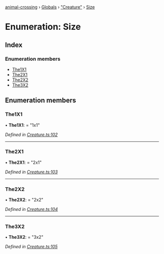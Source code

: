 [animal-crossing](../README.md) › [Globals](../globals.md) › ["Creature"](../modules/_creature_.md) › [Size](_creature_.size.md)

# Enumeration: Size

## Index

### Enumeration members

* [The1X1](_creature_.size.md#the1x1)
* [The2X1](_creature_.size.md#the2x1)
* [The2X2](_creature_.size.md#the2x2)
* [The3X2](_creature_.size.md#the3x2)

## Enumeration members

###  The1X1

• **The1X1**: = "1x1"

*Defined in [Creature.ts:102](https://github.com/Norviah/animal-crossing/blob/0da76a6/module/types/Creature.ts#L102)*

___

###  The2X1

• **The2X1**: = "2x1"

*Defined in [Creature.ts:103](https://github.com/Norviah/animal-crossing/blob/0da76a6/module/types/Creature.ts#L103)*

___

###  The2X2

• **The2X2**: = "2x2"

*Defined in [Creature.ts:104](https://github.com/Norviah/animal-crossing/blob/0da76a6/module/types/Creature.ts#L104)*

___

###  The3X2

• **The3X2**: = "3x2"

*Defined in [Creature.ts:105](https://github.com/Norviah/animal-crossing/blob/0da76a6/module/types/Creature.ts#L105)*

